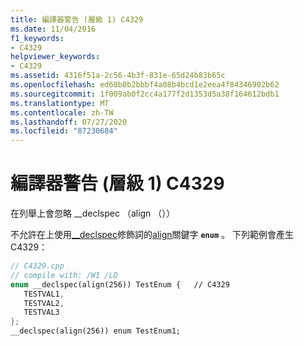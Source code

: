 ```yaml
---
title: 編譯器警告 (層級 1) C4329
ms.date: 11/04/2016
f1_keywords:
- C4329
helpviewer_keywords:
- C4329
ms.assetid: 4316f51a-2c56-4b3f-831e-65d24b83b65c
ms.openlocfilehash: ed68b0b2bbbf4a08b4bcd1e2eea4f84346902b62
ms.sourcegitcommit: 1f009ab0f2cc4a177f2d1353d5a38f164612bdb1
ms.translationtype: MT
ms.contentlocale: zh-TW
ms.lasthandoff: 07/27/2020
ms.locfileid: "87230684"
---
```

# <a name="compiler-warning-level-1-c4329"></a>編譯器警告 (層級 1) C4329

在列舉上會忽略 __declspec （align （））

不允許在上使用[__declspec](../../cpp/declspec.md)修飾詞的[align](../../cpp/align-cpp.md)關鍵字 **`enum`** 。 下列範例會產生 C4329：

```cpp
// C4329.cpp
// compile with: /W1 /LD
enum __declspec(align(256)) TestEnum {   // C4329
   TESTVAL1,
   TESTVAL2,
   TESTVAL3
};
__declspec(align(256)) enum TestEnum1;
```
